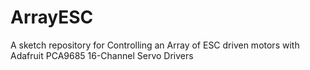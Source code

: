 # ArrayESC
A sketch repository for Controlling an Array of ESC driven motors with Adafruit PCA9685 16-Channel Servo Drivers

